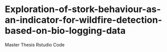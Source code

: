 # Exploration-of-stork-behaviour-as-an-indicator-for-wildfire-detection-based-on-bio-logging-data
Master Thesis Rstudio Code 
